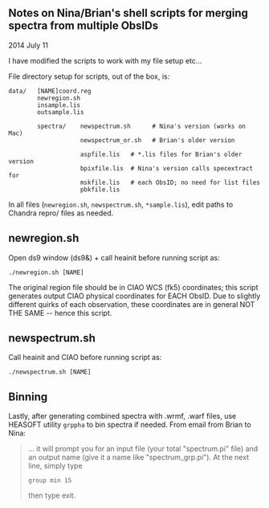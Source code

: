 Notes on Nina/Brian's shell scripts for merging spectra from multiple ObsIDs
----------------------------------------------------------------------------
2014 July 11

I have modified the scripts to work with my file setup etc...

File directory setup for scripts, out of the box, is:

    data/   [NAME]coord.reg
            newregion.sh
            insample.lis
            outsample.lis
            
            spectra/    newspectrum.sh      # Nina's version (works on Mac)
                        newspectrum_or.sh   # Brian's older version
                        
                        aspfile.lis   # *.lis files for Brian's older version
                        bpixfile.lis  # Nina's version calls specextract for
                        mskfile.lis   # each ObsID; no need for list files
                        pbkfile.lis

In all files (`newregion.sh`, `newspectrum.sh`, `*sample.lis`), edit paths to
Chandra repro/ files as needed.

newregion.sh
------------
Open ds9 window (ds9&) + call heainit before running script as:

    ./newregion.sh [NAME]

The original region file should be in CIAO WCS (fk5) coordinates;
this script generates output CIAO physical coordinates for EACH ObsID.
Due to slightly different quirks of each observation, these coordinates are in
general NOT THE SAME -- hence this script.

newspectrum.sh
--------------
Call heainit and CIAO before running script as:

    ./newspectrum.sh [NAME]

Binning
-------
Lastly, after generating combined spectra with .wrmf, .warf files, use HEASOFT
utility `grppha` to bin spectra if needed.  From email from Brian to Nina:

> ... it will prompt you for an input file (your total "spectrum.pi" file) and
> an output name (give it a name like "spectrum\_grp.pi"). At the next line,
> simply type
>
> `group min 15`
>
> then type exit.
